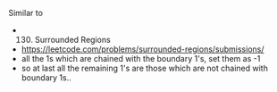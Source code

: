 Similar to
* 130. Surrounded Regions
* https://leetcode.com/problems/surrounded-regions/submissions/
* all the 1s which are chained with the boundary 1's, set them as -1
* so at last all the remaining 1's are those which are not chained with boundary 1s..